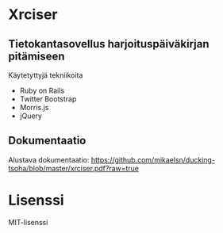 Xrciser
==============

Tietokantasovellus harjoituspäiväkirjan pitämiseen
---------------------

Käytetyttyjä tekniikoita
* Ruby on Rails
* Twitter Bootstrap
* Morris.js
* jQuery

## Dokumentaatio
Alustava dokumentaatio: https://github.com/mikaelsn/ducking-tsoha/blob/master/xrciser.pdf?raw=true

# Lisenssi
MIT-lisenssi
